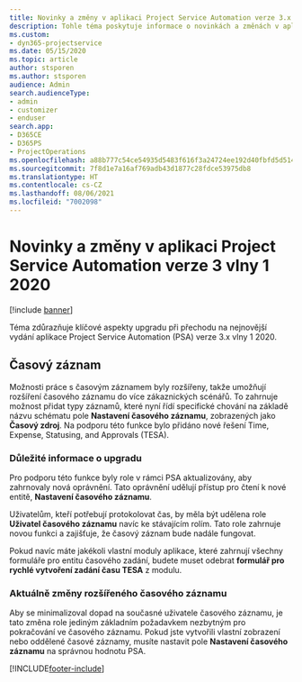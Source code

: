```yaml
---
title: Novinky a změny v aplikaci Project Service Automation verze 3.x vlny 1 2020
description: Tohle téma poskytuje informace o novinkách a změnách v aplikaci Project Service Automation verze 3 vlny 1 2020.
ms.custom:
- dyn365-projectservice
ms.date: 05/15/2020
ms.topic: article
author: stsporen
ms.author: stsporen
audience: Admin
search.audienceType:
- admin
- customizer
- enduser
search.app:
- D365CE
- D365PS
- ProjectOperations
ms.openlocfilehash: a88b777c54ce54935d5483f616f3a24724ee192d40fbfd5d514f990e958dd5ea
ms.sourcegitcommit: 7f8d1e7a16af769adb43d1877c28fdce53975db8
ms.translationtype: HT
ms.contentlocale: cs-CZ
ms.lasthandoff: 08/06/2021
ms.locfileid: "7002098"
---
```

# <a name="whats-new-or-changed-in-project-service-automation-version-3-wave-1-2020"></a>Novinky a změny v aplikaci Project Service Automation verze 3 vlny 1 2020

[!include [banner](../includes/psa-now-project-operations.md)]

Téma zdůrazňuje klíčové aspekty upgradu při přechodu na nejnovější vydání aplikace Project Service Automation (PSA) verze 3.x vlny 1 2020.

## <a name="time-entry"></a>Časový záznam
Možnosti práce s časovým záznamem byly rozšířeny, takže umožňují rozšíření časového záznamu do více zákaznických scénářů. To zahrnuje možnost přidat typy záznamů, které nyní řídí specifické chování na základě názvu schématu pole **Nastavení časového záznamu**, zobrazených jako **Časový zdroj**. Na podporu této funkce bylo přidáno nové řešení Time, Expense, Statusing, and Approvals (TESA).

### <a name="upgrade-consideration"></a>Důležité informace o upgradu
Pro podporu této funkce byly role v rámci PSA aktualizovány, aby zahrnovaly nová oprávnění. Tato oprávnění udělují přístup pro čtení k nové entitě, **Nastavení časového záznamu**.

Uživatelům, kteří potřebují protokolovat čas, by měla být udělena role **Uživatel časového záznamu** navíc ke stávajícím rolím. Tato role zahrnuje novou funkci a zajišťuje, že časový záznam bude nadále fungovat.

Pokud navíc máte jakékoli vlastní moduly aplikace, které zahrnují všechny formuláře pro entitu časového zadání, budete muset odebrat **formulář pro rychlé vytvoření zadání času TESA** z modulu.

### <a name="currently-extended-time-entry-changes"></a>Aktuálně změny rozšířeného časového záznamu
Aby se minimalizoval dopad na současné uživatele časového záznamu, je tato změna role jediným základním požadavkem nezbytným pro pokračování ve časového záznamu. Pokud jste vytvořili vlastní zobrazení nebo oddělené časové záznamy, musíte nastavit pole **Nastavení časového záznamu** na správnou hodnotu PSA.


[!INCLUDE[footer-include](../includes/footer-banner.md)]
